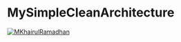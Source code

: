 # MySimpleCleanArchitecture
[![MKhairulRamadhan](https://circleci.com/gh/MKhairulRamadhan/SimpleContiuousIntegration.svg?style=shield)](https://circleci.com/gh/MKhairulRamadhan/SimpleContiuousIntegration)
